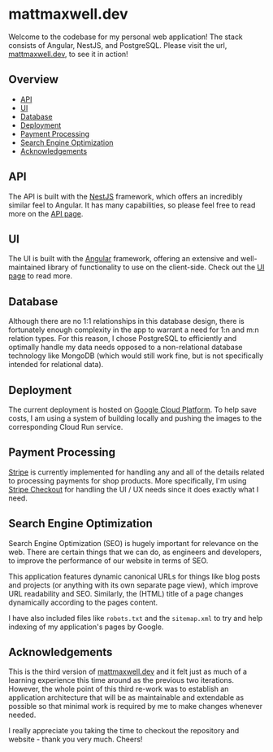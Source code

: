 # mattmaxwell.dev

Welcome to the codebase for my personal web application! The stack consists of Angular, NestJS, and PostgreSQL. Please visit the url, [mattmaxwell.dev](https://mattmaxwell.dev), to see it in action!

## Overview

- [API](#API)
- [UI](#UI)
- [Database](#Database)
- [Deployment](#Deployment)
- [Payment Processing](#Payment-Processing)
- [Search Engine Optimization](#Search-Engine-Optimization)
- [Acknowledgements](#Acknowledgements)

## API

The API is built with the [NestJS](https://nestjs.com/) framework, which offers an incredibly similar feel to Angular. It has many capabilities, so please feel free to read more on the [API page](api/).

## UI

The UI is built with the [Angular](https://angular.io/) framework, offering an extensive and well-maintained library of functionality to use on the client-side. Check out the [UI page](ui/) to read more.

## Database

Although there are no 1:1 relationships in this database design, there is fortunately enough complexity in the app to warrant a need for 1:n and m:n relation types. For this reason, I chose PostgreSQL to efficiently and optimally handle my data needs opposed to a non-relational database technology like MongoDB (which would still work fine, but is not specifically intended for relational data).

## Deployment

The current deployment is hosted on [Google Cloud Platform](https://cloud.google.com). To help save costs, I am using a system of building locally and pushing the images to the corresponding Cloud Run service.  

## Payment Processing

[Stripe](https://stripe.com/) is currently implemented for handling any and all of the details related to processing payments for shop products. More specifically, I'm using [Stripe Checkout](https://stripe.com/payments/checkout) for handling the UI / UX needs since it does exactly what I need.

## Search Engine Optimization

Search Engine Optimization (SEO) is hugely important for relevance on the web. There are certain things that we can do, as engineers and developers, to improve the performance of our website in terms of SEO.

This application features dynamic canonical URLs for things like blog posts and projects (or anything with its own separate page view), which improve URL readability and SEO. Similarly, the (HTML) title of a page changes dynamically according to the pages content.

I have also included files like `robots.txt` and the `sitemap.xml` to try and help indexing of my application's pages by Google. 

## Acknowledgements

This is the third version of [mattmaxwell.dev](https://mattmaxwell.dev) and it felt just as much of a learning experience this time around as the previous two iterations. However, the whole point of this third re-work was to establish an application architecture that will be as maintainable and extendable as possible so that minimal work is required by me to make changes whenever needed. 

I really appreciate you taking the time to checkout the repository and website - thank you very much. Cheers!
